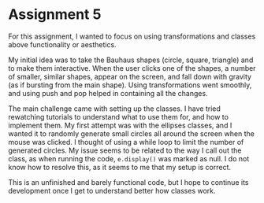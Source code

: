 # Assignment 5

For this assignment, I wanted to focus on using transformations and classes above functionality or aesthetics.

My initial idea was to take the Bauhaus shapes (circle, square, triangle) and to make them interactive. When the user clicks one of the shapes, a number of smaller, similar shapes, appear on the screen, and fall down with gravity (as if bursting from the main shape). 
Using transformations went smoothly, and using push and pop helped in containing all the changes.

The main challenge came with setting up the classes. I have tried rewatching tutorials to understand what to use them for, and how to implement them. My first attempt was with the ellipses classes, and I wanted it to randomly generate small circles all around the screen when the mouse was clicked. I thought of using a while loop to limit the number of generated circles. My issue seems to be related to the way I call out the class, as when running the code, ```e.display()``` was marked as null. I do not know how to resolve this, as it seems to me that my setup is correct. 

This is an unfinished and barely functional code, but I hope to continue its development once I get to understand better how classes work.
